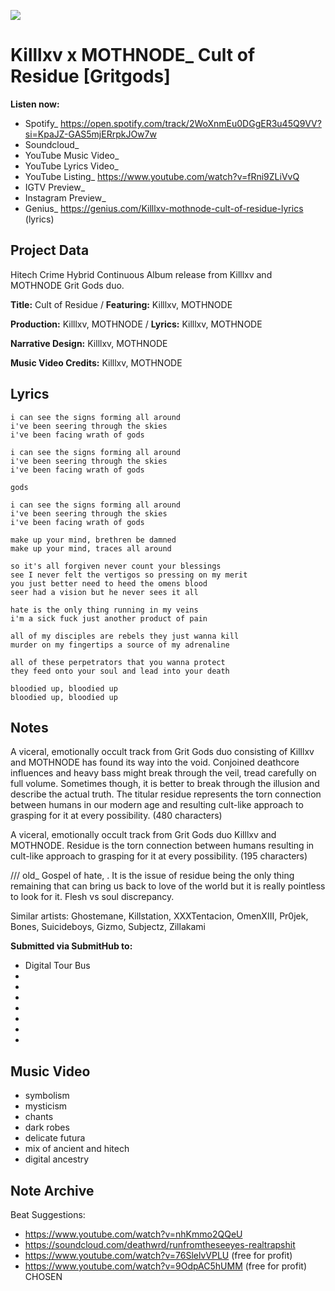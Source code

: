 ![](cult_of_residue_final_cover.png)

# Killlxv x MOTHNODE_ Cult of Residue [Gritgods]

**Listen now:** 
- Spotify_ https://open.spotify.com/track/2WoXnmEu0DGgER3u45Q9VV?si=KpaJZ-GAS5mjERrpkJOw7w
- Soundcloud_
- YouTube Music Video_
- YouTube Lyrics Video_
- YouTube Listing_ https://www.youtube.com/watch?v=fRni9ZLiVvQ
- IGTV Preview_
- Instagram Preview_
- Genius_ https://genius.com/Killlxv-mothnode-cult-of-residue-lyrics (lyrics)


## Project Data

Hitech Crime Hybrid Continuous Album release from Killlxv and MOTHNODE Grit Gods duo.

**Title:** Cult of Residue / **Featuring:** Killlxv, MOTHNODE

**Production:** Killlxv, MOTHNODE / **Lyrics:** Killlxv, MOTHNODE

**Narrative Design:** Killlxv, MOTHNODE

**Music Video Credits:** Killlxv, MOTHNODE

## Lyrics

```
i can see the signs forming all around           
i've been seering through the skies
i've been facing wrath of gods

i can see the signs forming all around           
i've been seering through the skies
i've been facing wrath of gods

gods

i can see the signs forming all around           
i've been seering through the skies
i've been facing wrath of gods

make up your mind, brethren be damned
make up your mind, traces all around

so it's all forgiven never count your blessings
see I never felt the vertigos so pressing on my merit
you just better need to heed the omens blood
seer had a vision but he never sees it all

hate is the only thing running in my veins    
i'm a sick fuck just another product of pain

all of my disciples are rebels they just wanna kill
murder on my fingertips a source of my adrenaline 

all of these perpetrators that you wanna protect 
they feed onto your soul and lead into your death

bloodied up, bloodied up
bloodied up, bloodied up

```

## Notes

A viceral, emotionally occult track from Grit Gods duo consisting of Killlxv and MOTHNODE has found its way into the void. Conjoined deathcore influences and heavy bass might break through the veil, tread carefully on full volume. Sometimes though, it is better to break through the illusion and describe the actual truth. The titular residue represents the torn connection between humans in our modern age and resulting cult-like approach to grasping for it at every possibility.
(480 characters)

A viceral, emotionally occult track from Grit Gods duo Killlxv and MOTHNODE. Residue is the torn connection between humans resulting in cult-like approach to grasping for it at every possibility.
(195 characters)

/// old_
Gospel of hate, . It is the issue of residue being the only thing remaining that can bring us back to love of the world but it is really pointless to look for it. Flesh vs soul discrepancy.

Similar artists: Ghostemane, Killstation, XXXTentacion, OmenXIII, Pr0jek, Bones, Suicideboys, Gizmo, Subjectz, Zillakami

**Submitted via SubmitHub to:**
- Digital Tour Bus
-
-
-
-
-
-
-

## Music Video

- symbolism
- mysticism
- chants
- dark robes
- delicate futura
- mix of ancient and hitech
- digital ancestry

## Note Archive

Beat Suggestions: 
- https://www.youtube.com/watch?v=nhKmmo2QQeU
- https://soundcloud.com/deathwrd/runfromtheseeyes-realtrapshit
- https://www.youtube.com/watch?v=76SlelvVPLU (free for profit)
- https://www.youtube.com/watch?v=9OdpAC5hUMM (free for profit) CHOSEN
